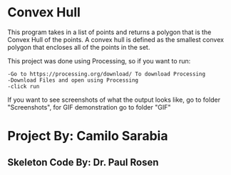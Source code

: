 # Convex Hull

This program takes in a list of points and returns a polygon that is the Convex Hull of the points. A convex hull is defined as the smallest convex polygon that encloses all of the points in the set.

This project was done using Processing, so if you want to run:

    -Go to https://processing.org/download/ To download Processing
    -Download Files and open using Processing
    -click run

If you want to see screenshots of what the output looks like, go to folder "Screenshots", for GIF demonstration go to folder "GIF"

# Project By: Camilo Sarabia
## Skeleton Code By: Dr. Paul Rosen



